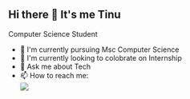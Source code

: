 ## Hi there 👋 It's me Tinu

Computer Science Student

- 🌱 I'm currently pursuing Msc Computer Science
- 👯 I'm currently looking to colobrate on Internship
- 💬 Ask me about Tech
- 📫 How to reach me:
<br /> [<img src= "https://img.shields.io/badge/Gmail-D14836?style=for-the-badge&logo=gmail&logoColor=white" />](<ahref="mailto:tinuanandh03@gmail.com" />)
